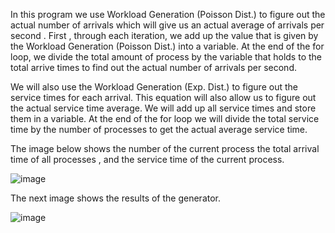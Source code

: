 In this program  we use  Workload Generation (Poisson Dist.) to figure out the actual number of arrivals which will give us an actual average of arrivals per second . First , through each iteration, we add up the value that is given by the Workload Generation (Poisson Dist.) into a variable. At the end of the for loop, we divide the  total amount of process by the variable that holds to the total arrive times to find out the actual number of arrivals per second.

 We will also  use the  Workload Generation (Exp. Dist.) to figure out the service times for each arrival. This equation will also allow us to figure out the actual service time average. We will add up all service times and store them in a variable. At the end of the for loop we will divide the total service time by the number of processes to get the actual average service time.
 
The image below shows the number of the current process the total arrival time of all processes , and the service time of the current process.
 
 ![image](https://user-images.githubusercontent.com/70728294/225653365-54c7c292-ac0c-4f58-a268-c16b2be18459.png)
 
 The next image shows the results of the generator.
 
 ![image](https://user-images.githubusercontent.com/70728294/225658985-dee73552-22f5-4fd1-a5ef-9716b0fdfc2e.png)


